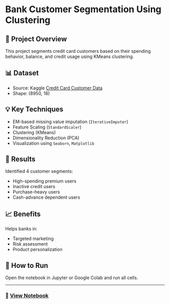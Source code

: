 # Bank Customer Segmentation Using Clustering

## 📌 Project Overview
This project segments credit card customers based on their spending behavior, balance, and credit usage using KMeans clustering.

## 📊 Dataset
- Source: Kaggle [Credit Card Customer Data](https://www.kaggle.com/datasets/arjunbhasin2013/ccdata)
- Shape: (8950, 18)

## 💡 Key Techniques
- EM-based missing value imputation (`IterativeImputer`)
- Feature Scaling (`StandardScaler`)
- Clustering (KMeans)
- Dimensionality Reduction (PCA)
- Visualization using `Seaborn`, `Matplotlib`

## 🧠 Results
Identified 4 customer segments:
- High-spending premium users
- Inactive credit users
- Purchase-heavy users
- Cash-advance dependent users

## 📈 Benefits
Helps banks in:
- Targeted marketing
- Risk assessment
- Product personalization

## 📎 How to Run
Open the notebook in Jupyter or Google Colab and run all cells.

---

### 📌 [View Notebook](link-to-your-notebook)

